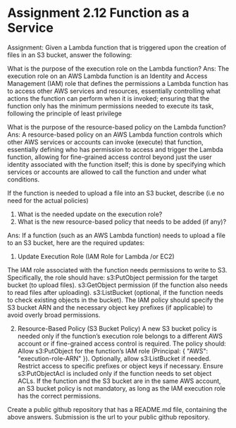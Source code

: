 # Assignment 2.12 Function as a Service

Assignment:
Given a Lambda function that is triggered upon the creation of files in an S3 bucket, answer the following:

What is the purpose of the execution role on the Lambda function? 
Ans: The execution role on an AWS Lambda function is an Identity and Access Management (IAM) role that defines the permissions a Lambda function has to access other AWS services and resources, essentially controlling what actions the function can perform when it is invoked; ensuring that the function only has the minimum permissions needed to execute its task, following the principle of least privilege

What is the purpose of the resource-based policy on the Lambda function?
Ans: A resource-based policy on an AWS Lambda function controls which other AWS services or accounts can invoke (execute) that function, essentially defining who has permission to access and trigger the Lambda function, allowing for fine-grained access control beyond just the user identity associated with the function itself; this is done by specifying which services or accounts are allowed to call the function and under what conditions. 

If the function is needed to upload a file into an S3 bucket, describe (i.e no need for the actual policies)
1. What is the needed update on the execution role?
2. What is the new resource-based policy that needs to be added (if any)?

Ans: 
If a function (such as an AWS Lambda function) needs to upload a file to an S3 bucket, here are the required updates:

1. Update Execution Role (IAM Role for Lambda /or EC2)

The IAM role associated with the function needs permissions to write to S3. Specifically, the role should have:
s3:PutObject permission for the target bucket (to upload files).
s3:GetObject permission (if the function also needs to read files after uploading).
s3:ListBucket (optional, if the function needs to check existing objects in the bucket).
The IAM policy should specify the S3 bucket ARN and the necessary object key prefixes (if applicable) to avoid overly broad permissions.

2. Resource-Based Policy (S3 Bucket Policy)
A new S3 bucket policy is needed only if the function’s execution role belongs to a different AWS account or if fine-grained access control is required. The policy should:
Allow s3:PutObject for the function’s IAM role (Principal: { "AWS": "execution-role-ARN" }).
Optionally, allow s3:ListBucket if needed.
Restrict access to specific prefixes or object keys if necessary.
Ensure s3:PutObjectAcl is included only if the function needs to set object ACLs.
If the function and the S3 bucket are in the same AWS account, an S3 bucket policy is not mandatory, as long as the IAM execution role has the correct permissions.


Create a public github repository that has a README.md file, containing the above answers.
Submission is the url to your public github repository.

